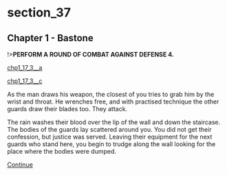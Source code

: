 
# section_37

## Chapter 1 - Bastone

!>**PERFORM A ROUND OF COMBAT AGAINST DEFENSE 4.**  

[chp1_17_3__a](../../decomp/app/src/main/res/raw/chp1_17_3__a.mp3 ':include :type=audio')

[chp1_17_3__c](../../decomp/app/src/main/res/raw/chp1_17_3__c.mp3 ':include :type=audio')

As the man draws his weapon, the closest of you tries to grab him by the wrist and throat. He wrenches free, and with practised technique the other guards draw their blades too. They attack.

The rain washes their blood over the lip of the wall and down the staircase. The bodies of the guards lay scattered around you. You did not get their confession, but justice was served. Leaving their equipment for the next guards who stand here, you begin to trudge along the wall looking for the place where the bodies were dumped.

[Continue](output/chapter1/section_42.md)


